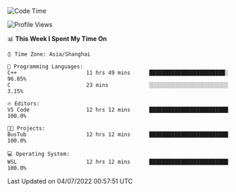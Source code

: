 <!--START_SECTION:waka-->
![Code Time](http://img.shields.io/badge/Code%20Time-153%20hrs%2044%20mins-blue)

![Profile Views](http://img.shields.io/badge/Profile%20Views-0-blue)

📊 **This Week I Spent My Time On** 

```text
⌚︎ Time Zone: Asia/Shanghai

💬 Programming Languages: 
C++                      11 hrs 49 mins      ████████████████████████░   96.85% 
C                        23 mins             ░░░░░░░░░░░░░░░░░░░░░░░░░   3.15%

🔥 Editors: 
VS Code                  12 hrs 12 mins      █████████████████████████   100.0%

🐱‍💻 Projects: 
BusTub                   12 hrs 12 mins      █████████████████████████   100.0%

💻 Operating System: 
WSL                      12 hrs 12 mins      █████████████████████████   100.0%

```


 Last Updated on 04/07/2022 00:57:51 UTC
<!--END_SECTION:waka-->